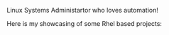   Linux Systems Administartor who loves automation!

  Here is my showcasing of some Rhel based projects:






